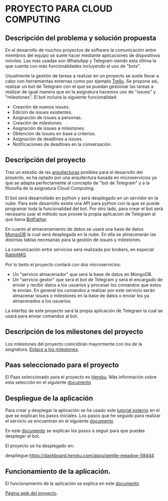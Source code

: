 # PROYECTO PARA CLOUD COMPUTING

## Descripción del problema y solución propuesta

En el desarrollo de muchos proyectos de software la comunicación entre miembros del equipo se suele hacer mediante aplicaciones de dispositivos móviles. Las más usadas son WhatsApp y Telegram siendo esta última la que cuenta con más funcionalidades incluyendo el uso de "bots".

Usualmente la gestión de tareas a realizar en un proyecto se suele llevar a cabo con herramientas externas como por ejemplo [Trello](https://trello.com/). Se propone así, realizar un bot de Telegram con el que se puedan gestionar las tareas a realizar de igual manera que en la asignatura hacemos uso de "issues" y "milestones". El bot incluirá la siguiente funcionalidad:

- Creación de nuevos issues.
- Edición de issues existentes.
- Asignación de issues a personas.
- Creación de milestones.
- Asignación de issues a milestones.
- Obtención de issues en base a criterios.
- Asignación de deadlines a issues.
- Notificaciones de deadlines en la conversación.



## Descripción del proyecto

Tras un estudio de las [arquitecturas](http://jj.github.io/CC/documentos/temas/Arquitecturas_para_la_nube) posibles para el desarrollo del proyecto, se ha optado por una arquitectura basada en microservicios ya que se adapta perfectamente al concepto de "bot de Telegram" y a la filosofía de la asignatura Cloud Computing.


El bot será desarrollado en python y será desplegado en un servidor en la nube. Para este desarrollo existe una API para python con la que se puede programar toda la funcionalidad del bot. Por otro lado, para crear el bot será necesario usar el método que provee la propia aplicacion de Telegram al que llama [BotFather](https://core.telegram.org/bots#6-botfather).

En cuanto al almacenamiento de datos se usará una base de datos [MongoDB](https://www.mongodb.com/es) la cual será desplegada en la nube. En ella se almacenarán las distintas tablas necesarias para la gestión de issues y milestones.

La comunicación entre servicios será realizada por brokers, en especial [RabbitMQ](https://www.rabbitmq.com/).

Por lo tanto el proyecto contará con dos microservicios:

- Un "servicio almacenador" que será la base de datos en MongoDB.
- Un "servicio gestor" que será el bot de Telegram y será el encargado de enviar y recibir datos a los usuarios y procesar los comandos que estos le envían. En general los comandos a realizar por este servicio serán almacenar issues o milestones en la base de datos o enviar los ya almacenados a los usuarios.

La interfaz de este proyecto será la propia aplicación de Telegram la cual se usará para enviar comandos al bot.

## Descripción de los milestones del proyecto

Los milestones del proyecto coincidirán mayormente con los de la asignatura. [Enlace a los milestones](https://github.com/adritake/CC_UGR_Personal/milestones).

## Paas seleccionado para el proyecto

El Paas seleccionado para el proyecto es [Heroku](https://www.heroku.com/). Más información sobre esta selección en el siguiente [documento](./docs/PaaS.md)

## Despliegue de la aplicación

Para crear y desplegar la aplicación se ha usado este [tutorial externo](https://hackernoon.com/host-a-python-telegram-bot-using-azure-in-30-minutes-58f246cedf23) en el que se explican los pasos iniciales. Los pasos que he seguido para realizar el servicio se encuentran en el siguiente [documento](./docs/Desarrollo.md)

En este [documento](./docs/Despliegue.md) se explican los pasos a seguir para que puedas desplegar el bot.

El proyecto se ha desplegado en:

despliegue https://dashboard.heroku.com/apps/gentle-meadow-58444

## Funcionamiento de la aplicación.

El funcionamiento de la aplicación se explica en este [documento](./docs/Funcionamiento.md)




[Página web del proyecto](https://adritake.github.io/CC_UGR_Personal/).

